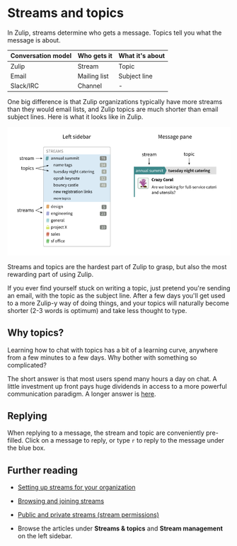 # Streams and topics

In Zulip, streams determine who gets a message. Topics tell you what the
message is about.

| Conversation model | Who gets it | What it's about
|---|---|---
| Zulip | Stream | Topic
| Email | Mailing list | Subject line
| Slack/IRC | Channel | -

One big difference is that Zulip organizations typically have more streams
than they would email lists, and Zulip topics are much shorter than email
subject lines. Here is what it looks like in Zulip.

![](/static/images/help/streams-and-topics.png)

Streams and topics are the hardest part of Zulip to grasp, but also the most
rewarding part of using Zulip.

If you ever find yourself stuck on writing a topic, just pretend you're
sending an email, with the topic as the subject line. After a few days
you'll get used to a more Zulip-y way of doing things, and your topics will
naturally become shorter (2-3 words is optimum) and take less thought to type.

## Why topics?

Learning how to chat with topics has a bit of a learning curve, anywhere
from a few minutes to a few days. Why bother with something so
complicated?

The short answer is that most users spend many hours a day on chat. A little
investment up front pays huge dividends in access to a more powerful
communication paradigm.
A longer answer is [here](https://zulipchat.com/why-zulip).

## Replying

When replying to a message, the stream and topic are conveniently
pre-filled. Click on a message to reply, or type `r` to reply to the message
under the blue box.

## Further reading

* [Setting up streams for your organization](/help/getting-your-organization-started-with-zulip#create-streams)

* [Browsing and joining streams](/help/browse-and-subscribe-to-streams)

* [Public and private streams (stream permissions)](/help/stream-permissions)

* Browse the articles under **Streams & topics** and
  **Stream management** on the left sidebar.

